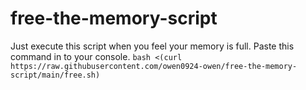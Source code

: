 # free-the-memory-script
Just execute this script when you feel your memory is full.
Paste this command in to your console.
`bash <(curl https://raw.githubusercontent.com/owen0924-owen/free-the-memory-script/main/free.sh)`
